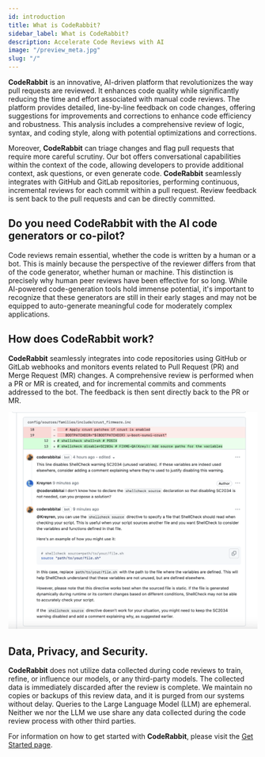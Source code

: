 ```yaml
---
id: introduction
title: What is CodeRabbit?
sidebar_label: What is CodeRabbit?
description: Accelerate Code Reviews with AI
image: "/preview_meta.jpg"
slug: "/"
---
```


<head>
 <meta charSet="utf-8" />
  <meta name="title" content="CodeRabbit: AI-powered Code Reviews" />
  <meta name="description" content="Accelerate Code Reviews with AI" />

  <meta property="og:type" content="website" />
  <meta property="og:url" content="https://coderabbit.ai/" />
  <meta property="og:title" content="CodeRabbit: AI-powered Code Reviews" />
  <meta property="og:description" content="Accelerate Code Reviews with AI" />
  <meta property="og:image" content="/preview_meta.jpg" />

  <meta name="twitter:image" content="https://coderabbit.ai/preview_meta.jpg" />
  <meta name="twitter:card" content="summary_large_image" />
  <meta name="twitter:title" content="CodeRabbit: AI-powered Code Reviews" />
  <meta name="twitter:description" content="Accelerate Code Reviews with AI" />
</head>

**CodeRabbit** is an innovative, AI-driven platform that revolutionizes the way pull requests are reviewed. It enhances code quality while significantly reducing the time and effort associated with manual code reviews. The platform provides detailed, line-by-line feedback on code changes, offering suggestions for improvements and corrections to enhance code efficiency and robustness. This analysis includes a comprehensive review of logic, syntax, and coding style, along with potential optimizations and corrections.

Moreover, **CodeRabbit** can triage changes and flag pull requests that require more careful scrutiny. Our bot offers conversational capabilities within the context of the code, allowing developers to provide additional context, ask questions, or even generate code. **CodeRabbit** seamlessly integrates with GitHub and GitLab repositories, performing continuous, incremental reviews for each commit within a pull request. Review feedback is sent back to the pull requests and can be directly committed.

## Do you need CodeRabbit with the AI code generators or co-pilot?

Code reviews remain essential, whether the code is written by a human or a bot. This is mainly because the perspective of the reviewer differs from that of the code generator, whether human or machine. This distinction is precisely why human peer reviews have been effective for so long. While AI-powered code-generation tools hold immense potential, it's important to recognize that these generators are still in their early stages and may not be equipped to auto-generate meaningful code for moderately complex applications.

## How does CodeRabbit work?

**CodeRabbit** seamlessly integrates into code repositories using GitHub or GitLab webhooks and monitors events related to Pull Request (PR) and Merge Request (MR) changes. A comprehensive review is performed when a PR or MR is created, and for incremental commits and comments addressed to the bot. The feedback is then sent directly back to the PR or MR.

![](./images/chat.png)

## Data, Privacy, and Security.

**CodeRabbit** does not utilize data collected during code reviews to train, refine, or influence our models, or any third-party models. The collected data is immediately discarded after the review is complete. We maintain no copies or backups of this review data, and it is purged from our systems without delay. Queries to the Large Language Model (LLM) are ephemeral. Neither we nor the LLM we use share any data collected during the code review process with other third parties.

For information on how to get started with **CodeRabbit**, please visit the [Get Started page](https://coderabbit.ai/docs/get-started/signup).

